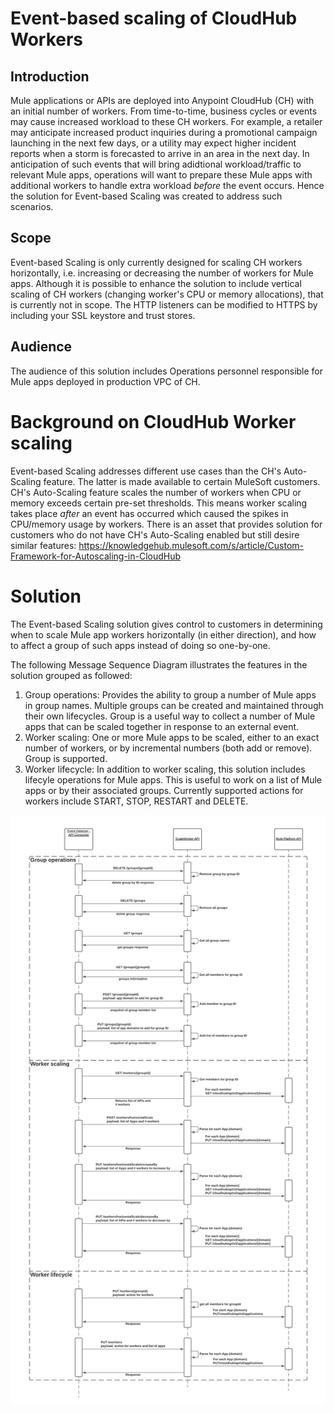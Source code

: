 # Event-based scaling of CloudHub Workers

## Introduction

Mule applications or APIs are deployed into Anypoint CloudHub (CH) with an initial number of workers. From time-to-time, business cycles or events may cause increased workload to these CH workers. For example, a retailer may anticipate increased product inquiries during a promotional campaign launching in the next few days, or a utility may expect higher incident reports when a storm is forecasted to arrive in an area in the next day. In anticipation of such events that will bring adidtional workload/traffic to relevant Mule apps, operations will want to prepare these Mule apps with additional workers to handle extra workload *before* the event occurs. Hence the solution for Event-based Scaling was created to address such scenarios.

## Scope

Event-based Scaling is only currently designed for scaling CH workers horizontally, i.e. increasing or decreasing the number of workers for Mule apps. Although it is possible to enhance the solution to include vertical scaling of CH workers (changing worker's CPU or memory allocations), that is currently not in scope. The HTTP listeners can be modified to HTTPS by including your SSL keystore and trust stores. 

## Audience

The audience of this solution includes Operations personnel responsible for Mule apps deployed in production VPC of CH.

# Background on CloudHub Worker scaling

Event-based Scaling addresses different use cases than the CH's Auto-Scaling feature. The latter is made available to certain MuleSoft customers. CH's Auto-Scaling feature scales the number of workers when CPU or memory exceeds certain pre-set thresholds. This means worker scaling takes place *after* an event has occurred which caused the spikes in CPU/memory usage by workers. There is an asset that provides solution for customers who do not have CH's Auto-Scaling enabled but still desire similar features: https://knowledgehub.mulesoft.com/s/article/Custom-Framework-for-Autoscaling-in-CloudHub

# Solution

The Event-based Scaling solution gives control to customers in determining when to scale Mule app workers horizontally (in either direction), and how to affect a group of such apps instead of doing so one-by-one.

The following Message Sequence Diagram illustrates the features in the solution grouped as followed:
1. Group operations: Provides the ability to group a number of Mule apps in group names. Multiple groups can be created and maintained through their own lifecycles. Group is a useful way to collect a number of Mule apps that can be scaled together in response to an external event.
2. Worker scaling: One or more Mule apps to be scaled, either to an exact number of workers, or by incremental numbers (both add or remove). Group is supported.
3. Worker lifecycle: In addition to worker scaling, this solution includes lifecyle operations for Mule apps. This is useful to work on a list of Mule apps or by their associated groups. Currently supported actions for workers include START, STOP, RESTART and DELETE.


![Solution Sequence Diagram](/src/main/resources/images/worker-scaling-poc.jpeg) 
